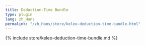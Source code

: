 ```yaml
---
title: Deduction-Time Bundle
type: plugin
lang: zh_Hans
permalink: "/zh_Hans/store/keleo-deduction-time-bundle.html"
---
```


{% include store/keleo-deduction-time-bundle.md %}
